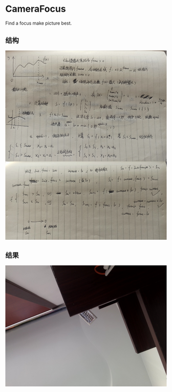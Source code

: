# CameraFocus
Find a focus make picture best.

## 结构
![image](https://github.com/hhhhc-da/CameraFocus/blob/main/note.jpg)
## 结果
![image](https://github.com/hhhhc-da/CameraFocus/blob/main/test.jpg)
